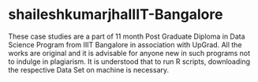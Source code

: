 # shaileshkumarjhaIIIT-Bangalore
These case studies are a part of 11 month Post Graduate Diploma in Data Science Program from IIIT Bangalore in association with UpGrad. All the works are original and it is advisable for anyone new in such programs not to indulge in plagiarism. It is understood that to run R scripts, downloading the respective Data Set on machine is necessary. 

